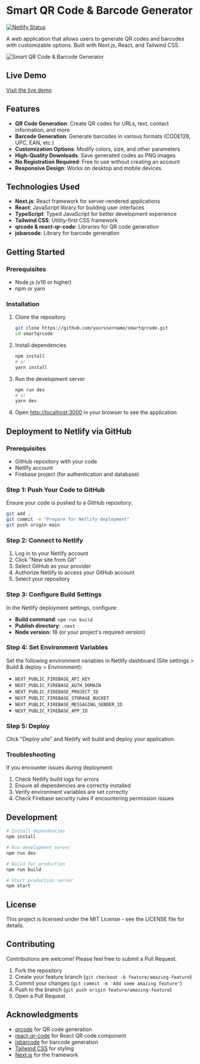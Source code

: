 # Smart QR Code & Barcode Generator

[![Netlify Status](https://api.netlify.com/api/v1/badges/YOUR-NETLIFY-APP-ID/deploy-status)](https://app.netlify.com/sites/YOUR-NETLIFY-APP-NAME/deploys)

A web application that allows users to generate QR codes and barcodes with customizable options. Built with Next.js, React, and Tailwind CSS.

![Smart QR Code & Barcode Generator](https://github.com/yourusername/smartqrcode/assets/screenshot.png)

## Live Demo

[Visit the live demo](https://smartqrcode.netlify.app)

## Features

- **QR Code Generation**: Create QR codes for URLs, text, contact information, and more
- **Barcode Generation**: Generate barcodes in various formats (CODE128, UPC, EAN, etc.)
- **Customization Options**: Modify colors, size, and other parameters
- **High-Quality Downloads**: Save generated codes as PNG images
- **No Registration Required**: Free to use without creating an account
- **Responsive Design**: Works on desktop and mobile devices

## Technologies Used

- **Next.js**: React framework for server-rendered applications
- **React**: JavaScript library for building user interfaces
- **TypeScript**: Typed JavaScript for better development experience
- **Tailwind CSS**: Utility-first CSS framework
- **qrcode & react-qr-code**: Libraries for QR code generation
- **jsbarcode**: Library for barcode generation

## Getting Started

### Prerequisites

- Node.js (v16 or higher)
- npm or yarn

### Installation

1. Clone the repository
   ```bash
   git clone https://github.com/yourusername/smartqrcode.git
   cd smartqrcode
   ```

2. Install dependencies
   ```bash
   npm install
   # or
   yarn install
   ```

3. Run the development server
   ```bash
   npm run dev
   # or
   yarn dev
   ```

4. Open [http://localhost:3000](http://localhost:3000) in your browser to see the application

## Deployment to Netlify via GitHub

### Prerequisites

- GitHub repository with your code
- Netlify account
- Firebase project (for authentication and database)

### Step 1: Push Your Code to GitHub

Ensure your code is pushed to a GitHub repository:

```bash
git add .
git commit -m "Prepare for Netlify deployment"
git push origin main
```

### Step 2: Connect to Netlify

1. Log in to your Netlify account
2. Click "New site from Git"
3. Select GitHub as your provider
4. Authorize Netlify to access your GitHub account
5. Select your repository

### Step 3: Configure Build Settings

In the Netlify deployment settings, configure:

- **Build command**: `npm run build`
- **Publish directory**: `.next`
- **Node version**: 18 (or your project's required version)

### Step 4: Set Environment Variables

Set the following environment variables in Netlify dashboard (Site settings > Build & deploy > Environment):

- `NEXT_PUBLIC_FIREBASE_API_KEY`
- `NEXT_PUBLIC_FIREBASE_AUTH_DOMAIN`
- `NEXT_PUBLIC_FIREBASE_PROJECT_ID`
- `NEXT_PUBLIC_FIREBASE_STORAGE_BUCKET`
- `NEXT_PUBLIC_FIREBASE_MESSAGING_SENDER_ID`
- `NEXT_PUBLIC_FIREBASE_APP_ID`

### Step 5: Deploy

Click "Deploy site" and Netlify will build and deploy your application.

### Troubleshooting

If you encounter issues during deployment:

1. Check Netlify build logs for errors
2. Ensure all dependencies are correctly installed
3. Verify environment variables are set correctly
4. Check Firebase security rules if encountering permission issues

## Development

```bash
# Install dependencies
npm install

# Run development server
npm run dev

# Build for production
npm run build

# Start production server
npm start
```

## License

This project is licensed under the MIT License - see the LICENSE file for details.

## Contributing

Contributions are welcome! Please feel free to submit a Pull Request.

1. Fork the repository
2. Create your feature branch (`git checkout -b feature/amazing-feature`)
3. Commit your changes (`git commit -m 'Add some amazing feature'`)
4. Push to the branch (`git push origin feature/amazing-feature`)
5. Open a Pull Request

## Acknowledgments

- [qrcode](https://github.com/soldair/node-qrcode) for QR code generation
- [react-qr-code](https://github.com/rosskhanas/react-qr-code) for React QR code component
- [jsbarcode](https://github.com/lindell/JsBarcode) for barcode generation
- [Tailwind CSS](https://tailwindcss.com/) for styling
- [Next.js](https://nextjs.org/) for the framework
